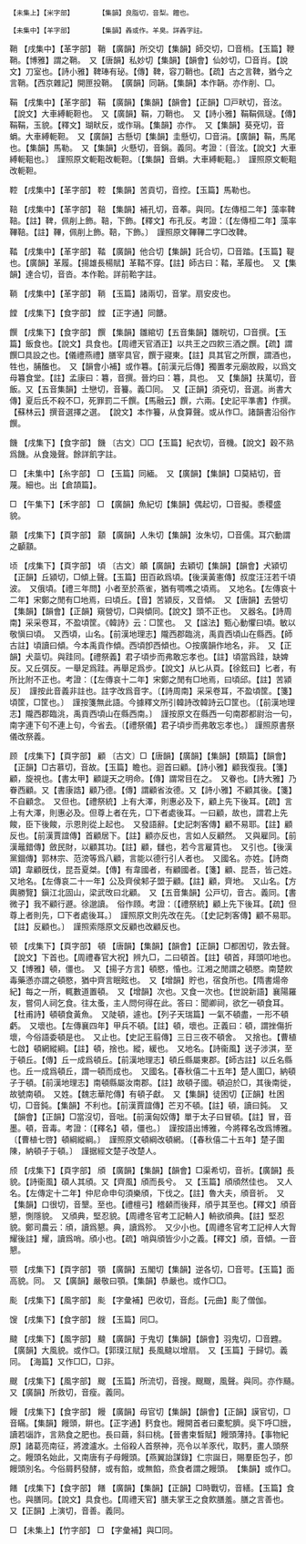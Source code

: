 <!-- { "loadSidebar": true } -->
	【未集上】【米字部】		【集韻】良脂切，音梨。饘也。

	【未集中】【羊字部】		【集韻】羴或作。羊臭。詳羴字註。

鞘	【戌集中】【革字部】	鞘	【廣韻】所交切【集韻】師交切，□音梢。【玉篇】鞭鞘。【博雅】謂之鞘。　又【唐韻】私妙切【集韻】【韻會】仙妙切，□音肖。【說文】刀室也。【詩小雅】鞞琫有珌。【傳】鞞，容刀鞘也。【疏】古之言鞞，猶今之言鞘。【西京雜記】開匣投鞘。　【廣韻】同韒。【集韻】本作韒。亦作削、□。

鞙	【戌集中】【革字部】	鞙	【廣韻】【集韻】【韻會】【正韻】□戸畎切，音泫。【說文】大車縛軛靼也。　又【廣韻】鞙，刀鞘也。　又【詩小雅】鞙鞙佩璲。【傳】鞙鞙，玉貌。【釋文】瑚畎反，或作琄。【集韻】亦作。　又【集韻】葵兗切，音蜎。大車縛軛靼。　又【廣韻】古懸切【集韻】圭懸切，□音涓。【廣韻】鞙，馬尾也。【集韻】馬勒。　又【集韻】火懸切，音鋗。義同。考證：〔音泫。【說文】大車縛軛靻也。〕　謹照原文軛靻改軛靼。〔【集韻】音蜎。大車縛軛靻。〕　謹照原文軛靻改軛靼。 

鞚	【戌集中】【革字部】	鞚	【集韻】苦貢切，音控。【玉篇】馬勒也。

鞛	【戌集中】【革字部】	鞛	【集韻】補孔切，音菶。與同。【左傳桓二年】藻率鞞鞛。【註】鞞，佩削上飾。鞛，下飾。【釋文】布孔反。考證：〔【左傳桓二年】藻率鞸鞛。【註】鞸，佩削上飾。鞛，下飾。〕　謹照原文鞸鞸二字□改鞞。 

鞜	【戌集中】【革字部】	鞜	【廣韻】他合切【集韻】託合切，□音踏。【玉篇】鞮也。【廣韻】革履。【揚雄長楊賦】革鞜不穿。【註】師古曰：鞜，革履也。　又【集韻】達合切，音沓。本作鞈。詳前鞈字註。

鞝	【戌集中】【革字部】	鞝	【玉篇】諸兩切，音掌。扇安皮也。

饄	【戌集下】【食字部】	饄	【正字通】同餹。

饌	【戌集下】【食字部】	饌	【集韻】雛綰切【五音集韻】雛睆切，□音撰。【玉篇】飯食也。【說文】具食也。【周禮天官酒正】以共王之四飮三酒之饌。【疏】謂饌□具設之也。【儀禮燕禮】膳宰具官，饌于寢東。【註】具其官之所饌，謂酒也，牲也，脯醢也。　又【韻會小補】或作篹。【前漢元后傳】獨置孝元廟故殿，以爲文母篹食堂。【註】孟康曰：篹，音撰。晉灼曰：篹，具也。　又【集韻】扶萬切，音飯。又【五音集韻】士戀切，音籑。義□同。　又【正韻】須兗切，音選。尚書大傳】夏后氏不殺不□，死罪罰二千饌。【馬融云】饌，六兩。【史記平準書】作撰。【蘇林云】撰音選擇之選。　【說文】本作籑，从食算聲。或从作□。諸韻書沿俗作饌。

饑	【戌集下】【食字部】	饑	〔古文〕□□【玉篇】紀衣切，音機。【說文】穀不熟爲饑。从食幾聲。餘詳飢字註。

□	【未集中】【糸字部】	□	【玉篇】同緬。　又【廣韻】【集韻】□莫結切，音蔑。細也。出【倉頡篇】。

□	【午集下】【禾字部】	□	【廣韻】魚紀切【集韻】偶起切，□音擬。黍稷盛貌。

顬	【戌集下】【頁字部】	顬	【廣韻】人朱切【集韻】汝朱切，□音儒。耳穴動謂之顳顬。

顷	【戌集下】【頁字部】	頃	〔古文〕頔【廣韻】去穎切【集韻】【韻會】犬潁切【正韻】丘潁切，□傾上聲。【玉篇】田百畝爲頃。【後漢黃憲傳】叔度汪汪若千頃波。　又俄頃。【禮三年問】小者至於燕雀，猶有啁噍之頃焉。　又地名。【左傳哀十二年】宋鄭之閒有□地焉，曰頃丘。【音】苦潁反，又音傾。　又【唐韻】去營切【集韻】【韻會】【正韻】窺營切，□與傾同。【說文】頭不正也。　又器名。【詩周南】采采卷耳，不盈頃筐。《韓詩》云：□筐也。　又【諡法】甄心動懼曰頃。敏以敬愼曰頃。　又西頃，山名。【前漢地理志】隴西郡臨洮，禹貢西頃山在縣西。【師古註】頃讀曰傾。今本禹貢作傾。西頃卽西傾也。○按廣韻作地名，非。　又【正韻】犬蘂切。與跬同。【禮祭義】君子頃步而弗敢忘孝也。【註】頃當爲跬，缺婢反。又丘弭反。一舉足爲跬。再舉足爲步。【說文】从匕从頁。【徐鉉曰】匕者，有所比附不正也。考證：〔【左傳哀十二年】宋鄭之閒有□地焉，曰頃邱。【註】苦潁反〕　謹按此音義非註也。註字改爲音字。〔【詩周南】采采卷耳，不盈頃筐。【箋】頃筐，□筐也。〕　謹按箋無此語。今據釋文所引韓詩改韓詩云□筐也。〔【前漢地理志】隴西郡臨洮，禹貢西頃山在縣西南。〕　謹按原文在縣西一句南郡都尉治一句，南字連下句不連上句，今省去。〔【禮祭儀】君子頃步而弗敢忘孝也。〕 謹照原書祭儀改祭義。 

顾	【戌集下】【頁字部】	顧	〔古文〕□【唐韻】【廣韻】【集韻】【類篇】【韻會】【正韻】□古慕切，音故。【玉篇】瞻也。迴首曰顧。【詩小雅】顧我復我。【箋】顧，旋視也。【書太甲】顧諟天之明命。【傳】謂常目在之。　又眷也。【詩大雅】乃眷西顧。又【書康誥】顧乃德。【傳】謂顧省汝德。又【詩小雅】不顧其後。【箋】不自顧念。　又但也。【禮祭統】上有大澤，則惠必及下，顧上先下後耳。【疏】言上有大澤，則惠必及。但尊上者在先，□下者處後耳。一曰顧，故也，謂君上先餕，臣下後餕，示恩則從上起也。　又發語辭。【史記刺客傳】顧不易耶。【註】顧反也。【前漢賈誼傳】首顧居下。【註】顧亦反也，言如人反顧然。　又與雇同。【前漢鼂錯傳】斂民財，以顧其功。【註】顧，讎也，若今言雇賃也。　又引也。【後漢黨錮傳】郭林宗、范滂等爲八顧，言能以德行引人者也。　又國名。亦姓。【詩商頌】韋顧旣伐，昆吾夏桀。【傳】有韋國者，有顧國者。【箋】顧、昆吾，皆己姓。　又地名。【左傳哀二十一年】公及齊侯邾子盟于顧。【註】顧，齊地。　又山名。【方輿勝覽】鎭江北固山，梁武攺曰北顧。　又【五音集韻】公戸切，音古。義同。【書微子】我不顧行遯。徐邈讀。　俗作頋。考證：〔【禮祭統】顧上先下後耳。【疏】但尊上者則先，□下者處後耳。〕　謹照原文則先改在先。〔【史記刺客傳】顧不易耶。【註】反顧也。〕　謹照索隱原文反顧也改顧反也。 

顿	【戌集下】【頁字部】	頓	【唐韻】【集韻】【韻會】【正韻】□都困切，敦去聲。【說文】下首也。【周禮春官大祝】辨九□，二曰頓首。【註】頓首，拜頭叩地也。　又【博雅】頓，僵也。　又【揚子方言】頓愍，惛也。江湘之閒謂之頓愍。南楚飮毒藥懣亦謂之頓愍，猶中齊言眠眩也。　又【增韻】貯也，宿食所也。【隋書煬帝紀】每之一所，輒數道置頓。　又【增韻】次也。又食一次也。【世說新語】襄陽羅友，嘗伺人祠乞食。往太蚤，主人問何得在此。答曰：聞卿祠，欲乞一頓食耳。【杜甫詩】頓頓食黃魚。　又陡頓，遽也。【列子天瑞篇】一氣不頓盡，一形不頓虧。　又壞也。【左傳襄四年】甲兵不頓。【註】頓，壞也。正義曰：頓，謂挫傷折壞，今俗語委頓是也。　又止也。【史記王翦傳】三日三夜不頓舍。　又捨也。【曹植七啟】頓網縱綱。【註】頓，捨也。縱，緩也。　又地名。【詩衞風】送子涉淇，至于頓丘。【傳】丘一成爲頓丘。【前漢地理志】頓丘縣屬東郡。【師古註】以丘名縣也。丘一成爲頓丘，謂一頓而成也。　又國名。【春秋僖二十五年】楚人圍□，納頓子于頓。【前漢地理志】南頓縣屬汝南郡。【註】故頓子國。頓迫於□，其後南徙，故號南頓。　又姓。【魏志華陀傳】有頓子獻。　又【集韻】徒困切【正韻】杜困切，□音鈍。【集韻】不利也。【前漢賈誼傳】芒刃不頓。【註】頓，讀曰鈍。　又【韻會】【正韻】□當沒切，音咄。【前漢匈奴傳】單于太子曰冒頓。【註】冒，音墨。頓，音毒。考證：〔【釋名】頓，僵也。〕　謹按語出博雅，今將釋名改爲博雅。〔【曹植七啓】頓綱縱綱。〕　謹照原文頓綱改頓網。〔【春秋僖二十五年】楚子圍陳，納頓子于頓。〕　謹据經文楚子改楚人。 

颀	【戌集下】【頁字部】	頎	【廣韻】【集韻】【韻會】□渠希切，音祈。【廣韻】長貌。【詩衞風】碩人其頎。又【齊風】頎而長兮。　又【玉篇】頎頎然佳也。　又人名。【左傳定十二年】仲尼命申句須樂頎，下伐之。【註】魯大夫，頎音祈。　又【集韻】口很切，音墾。至也。【禮檀弓】稽顙而後拜，頎乎其至也。【釋文】頎音懇，惻隱貌。　又頎典，堅忍貌。【周禮冬官考工記輈人】輈欲頎典。【註】堅忍貌。鄭司農云：頎，讀爲懇。典，讀爲殄。　又少小也。【周禮冬官考工記梓人大胷耀後註】耀，讀爲哨。頎小也。【疏】哨與頎皆少小之義。【釋文】頎，音傾。一音懇。

颚	【戌集下】【頁字部】	顎	【廣韻】五閣切【集韻】逆各切，□音咢。【玉篇】面高貌。同。　又【廣韻】嚴敬曰顎。【集韻】恭嚴也。或作□□。

颩	【戌集下】【風字部】	颩	【字彙補】巴收切，音彪。【元曲】颩了僧伽。

馊	【戌集下】【食字部】	餿	【玉篇】同□。

颹	【戌集下】【風字部】	颹	【廣韻】于鬼切【集韻】【韻會】羽鬼切，□音韙。【廣韻】大風貌。或作□。【郭璞江賦】長風颹以增扇。　又【玉篇】于歸切。義同。　【海篇】又作□□，□非。

颼	【戌集下】【風字部】	颼	【玉篇】所流切，音搜。颼颼，風聲。與同。亦作颾。　又【廣韻】所救切，音瘦。義同。

饅	【戌集下】【食字部】	饅	【廣韻】母官切【集韻】【韻會】【正韻】謨官切，□音瞞。【集韻】饅頭，餠也。【正字通】麫食也。饅開首者曰橐駝臍。吳下呼□膪，讀若匘詐，言熟食之肥也。長曰繭，斜曰桃。【晉書束晳賦】饅頭薄持。【事物紀原】諸葛亮南征，將渡瀘水。土俗殺人首祭神，亮令以羊豕代，取麫，畫人頭祭之。饅頭名始此，又南唐有子母饅頭。【燕翼詒謀錄】仁宗誕日，賜羣臣包子，卽饅頭別名。今俗屑麫發酵，或有餡，或無餡，烝食者謂之饅頭。　【集韻】或作□。

饍	【戌集下】【食字部】	饍	【廣韻】【集韻】【正韻】□時戰切，音繕。【玉篇】食也。與膳同。【說文】具食也。【周禮天官】膳夫掌王之食飮膳羞。膳之言善也。　又【正韻】上演切，音善。義同。

□	【未集上】【竹字部】	□	【字彙補】與□同。

